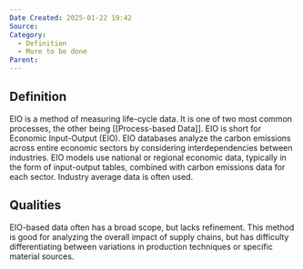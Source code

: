 ```yaml
---
Date Created: 2025-01-22 19:42
Source: 
Category:
  - Definition
  - More to be done
Parent:
---
```

## Definition
EIO is a method of measuring life-cycle data. It is one of two most common processes, the other being [[Process-based Data]]. EIO is short for Economic Input-Output (EIO). EIO databases analyze the carbon emissions across entire economic sectors by considering interdependencies between industries. EIO models use national or regional economic data, typically in the form of input-output tables, combined with carbon emissions data for each sector. Industry average data is often used.

## Qualities
EIO-based data often has a broad scope, but lacks refinement. This method is good for analyzing the overall impact of supply chains, but has difficulty differentiating between variations in production techniques or specific material sources.